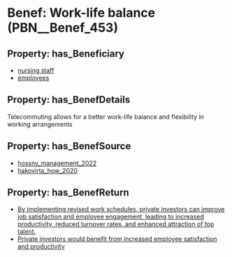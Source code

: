 # Benef: __Work-life balance__ (PBN__Benef_453)

## Property: has_Beneficiary

* [nursing staff](../Stakeholder/PBN__Stakeholder_204)
* [employees](../Stakeholder/PBN__Stakeholder_220)

## Property: has_BenefDetails

Telecommuting allows for a better work-life balance and flexibility in working arrangements

## Property: has_BenefSource

* [hossny_management_2022](../Article/PBN__Article_92)
* [hakovirta_how_2020](../Article/PBN__Article_202)

## Property: has_BenefReturn

* [By implementing revised work schedules, private investors can improve job satisfaction and employee engagement, leading to increased productivity, reduced turnover rates, and enhanced attraction of top talent.](../BenefReturn/PBN__BenefReturn_489)
* [Private investors would benefit from increased employee satisfaction and productivity](../BenefReturn/PBN__BenefReturn_1086)


